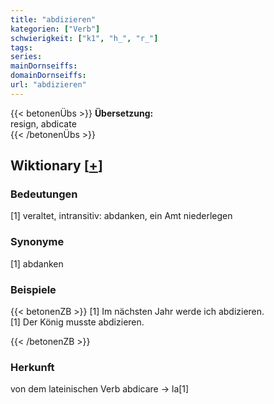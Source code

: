 ```yaml
---
title: "abdizieren"
kategorien: ["Verb"]
schwierigkeit: ["k1", "h_", "r_"]
tags:
series:
mainDornseiffs:
domainDornseiffs:
url: "abdizieren"
---
```


{{< betonenÜbs >}}
**Übersetzung:**  
resign, abdicate  
{{< /betonenÜbs >}}

## Wiktionary [[+](https://de.wiktionary.org/wiki/abdizieren)]

### Bedeutungen
[1] veraltet, intransitiv: abdanken, ein Amt niederlegen  

### Synonyme
[1] abdanken  

### Beispiele
{{< betonenZB >}}
[1] Im nächsten Jahr werde ich abdizieren.  
[1] Der König musste abdizieren.  

{{< /betonenZB >}}
### Herkunft
von dem lateinischen Verb abdicare → la[1]  


